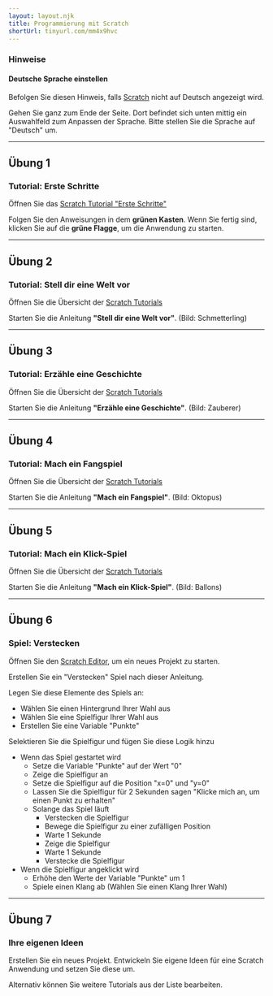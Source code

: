 ```yaml
---
layout: layout.njk
title: Programmierung mit Scratch
shortUrl: tinyurl.com/mm4x9hvc
---
```


### Hinweise

#### Deutsche Sprache einstellen

Befolgen Sie diesen Hinweis, falls [Scratch](https://scratch.mit.edu) nicht auf Deutsch angezeigt wird.

Gehen Sie ganz zum Ende der Seite. Dort befindet sich unten mittig ein Auswahlfeld zum Anpassen der Sprache. Bitte stellen Sie die Sprache auf "Deutsch" um.

---

## Übung 1

### Tutorial: Erste Schritte

Öffnen Sie das [Scratch Tutorial "Erste Schritte"](https://scratch.mit.edu/projects/editor/?tutorial=getStarted)

Folgen Sie den Anweisungen in dem **grünen Kasten**. Wenn Sie fertig sind, klicken Sie auf die **grüne Flagge**, um die Anwendung zu starten.

---

## Übung 2

### Tutorial: Stell dir eine Welt vor

Öffnen Sie die Übersicht der [Scratch Tutorials](https://scratch.mit.edu/projects/editor/?tutorial=all)

Starten Sie die Anleitung **"Stell dir eine Welt vor"**. (Bild: Schmetterling)

---

## Übung 3

### Tutorial: Erzähle eine Geschichte

Öffnen Sie die Übersicht der [Scratch Tutorials](https://scratch.mit.edu/projects/editor/?tutorial=all)

Starten Sie die Anleitung **"Erzähle eine Geschichte"**. (Bild: Zauberer)

---

## Übung 4

### Tutorial: Mach ein Fangspiel

Öffnen Sie die Übersicht der [Scratch Tutorials](https://scratch.mit.edu/projects/editor/?tutorial=all)

Starten Sie die Anleitung **"Mach ein Fangspiel"**. (Bild: Oktopus)

---

## Übung 5

### Tutorial: Mach ein Klick-Spiel

Öffnen Sie die Übersicht der [Scratch Tutorials](https://scratch.mit.edu/projects/editor/?tutorial=all)

Starten Sie die Anleitung **"Mach ein Klick-Spiel"**. (Bild: Ballons)

---

## Übung 6

### Spiel: Verstecken

Öffnen Sie den [Scratch Editor](https://scratch.mit.edu/projects/editor/), um ein neues Projekt zu starten.

Erstellen Sie ein "Verstecken" Spiel nach dieser Anleitung.

Legen Sie diese Elemente des Spiels an:

- Wählen Sie einen Hintergrund Ihrer Wahl aus
- Wählen Sie eine Spielfigur Ihrer Wahl aus
- Erstellen Sie eine Variable "Punkte"

Selektieren Sie die Spielfigur und fügen Sie diese Logik hinzu

- Wenn das Spiel gestartet wird
  - Setze die Variable "Punkte" auf der Wert "0"
  - Zeige die Spielfigur an
  - Setze die Spielfigur auf die Position "x=0" und "y=0"
  - Lassen Sie die Spielfigur für 2 Sekunden sagen "Klicke mich an, um einen Punkt zu erhalten"
  - Solange das Spiel läuft
    - Verstecken die Spielfigur
    - Bewege die Spielfigur zu einer zufälligen Position
    - Warte 1 Sekunde
    - Zeige die Spielfigur
    - Warte 1 Sekunde
    - Verstecke die Spielfigur
- Wenn die Spielfigur angeklickt wird
  - Erhöhe den Werte der Variable "Punkte" um 1
  - Spiele einen Klang ab (Wählen Sie einen Klang Ihrer Wahl)

---

## Übung 7

### Ihre eigenen Ideen

Erstellen Sie ein neues Projekt. Entwickeln Sie eigene Ideen für eine Scratch Anwendung und setzen Sie diese um.

Alternativ können Sie weitere Tutorials aus der Liste bearbeiten.
